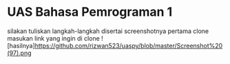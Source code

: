 # UAS Bahasa Pemrograman 1

silakan tuliskan langkah-langkah disertai screenshotnya
pertama clone masukan link yang ingin di clone
![hasilnya]https://github.com/rizwan523/uaspy/blob/master/Screenshot%20(97).png
